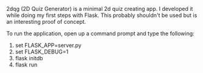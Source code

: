 2dqg (2D Quiz Generator) is a minimal 2d quiz creating app. I developed it while doing my first steps with Flask. This probably shouldn't be used but is an interesting proof of concept.

To run the application, open up a command prompt and type the following: 

1. set FLASK_APP=server.py
2. set FLASK_DEBUG=1
3. flask initdb
4. flask run
